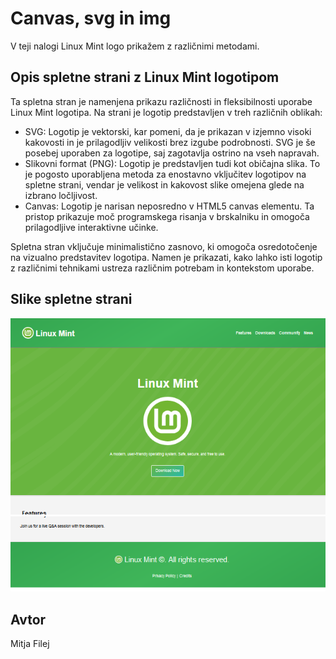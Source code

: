 
# Canvas, svg in img

V teji nalogi Linux Mint logo prikažem z različnimi metodami.



## Opis spletne strani z Linux Mint logotipom

Ta spletna stran je namenjena prikazu različnosti in fleksibilnosti uporabe Linux Mint logotipa. Na strani je logotip predstavljen v treh različnih oblikah:

- SVG: Logotip je vektorski, kar pomeni, da je prikazan v izjemno visoki kakovosti in je prilagodljiv velikosti brez izgube podrobnosti. SVG je še posebej uporaben za logotipe, saj zagotavlja ostrino na vseh napravah.
- Slikovni format (PNG): Logotip je predstavljen tudi kot običajna slika. To je pogosto uporabljena metoda za enostavno vključitev logotipov na spletne strani, vendar je velikost in kakovost slike omejena glede na izbrano ločljivost.
- Canvas: Logotip je narisan neposredno v HTML5 canvas elementu. Ta pristop prikazuje moč programskega risanja v brskalniku in omogoča prilagodljive interaktivne učinke.

Spletna stran vključuje minimalistično zasnovo, ki omogoča osredotočenje na vizualno predstavitev logotipa. Namen je prikazati, kako lahko isti logotip z različnimi tehnikami ustreza različnim potrebam in kontekstom uporabe.


## Slike spletne strani

![App Screenshot](img/mint1new.png)
![App Screenshot](img/mint2new.png)


## Avtor

Mitja Filej

